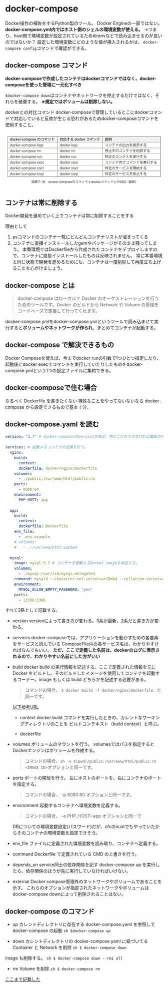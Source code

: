 # docker-compose

Docker操作の補佐をするPython製のツール。
Docker Engineの一部ではない。
**docker-compose.yml内ではホスト側のシェルの環境変数が使える。**
→つまり、host側で環境変数が設定されているためdirenvなどで読み込ませるのが良いのではないか？
設定した環境変数にどのような値が挿入されるかは、 `docker-compose config`コマンドで確認ができる。

## docker-compose コマンド

**docker-composeで作成したコンテナはdockerコマンドではなく、docker-composeを使った管理に一元化すべき**

`$docker-compose down`はコンテナやネットワークを停止するだけではなく、それらを破棄する。
**※規定ではボリュームは削除しない。**

dockerとの対比コマンド
docker-composeで管理しているとこにdockerコマンドで対応していると反故が生じる恐れがあるためdocker-composeコマンドを使用すること。

![コマンド対比](image/コマンド対比.png)

## コンテナは常に削除する

Docker開発を進めていく上でコンテナは常に削除することをする

理由として
1. psコマンドのコンテナ一覧にどんどんコンテナリストが溜まってくる
2. コンテナに直接インストールしたgemやパッケージがそのまま残ってしまう。
本番環境ではDockerfileから作成されたコンテナをデプロイしますので、コンテナに直接インストールしたものは反映されません。
常に本番環境と同じ状態で開発を進めるためにも、コンテナは一度削除して再度立ち上げることを心がけましょう。


## docker-compose とは

> docker-compose はローカルで Docker のオーケストレーションを行うためのツールです。Docker のビルドから Network や Volume の管理をコードベースで定義して行ってくれます。

docker-compose.ymlをdocker-compose.ymlというツールで読み込ませて実行すると**ボリュームやネットワークが作られ**、まとめてコンテナが起動する。

## docker-compose で解決できるもの

Docker Composeを使えば、今までdocker runの引数で1つひとつ指定したり、起動後にdocker execでコマンドを実行していたりしたものをdocker-compose.ymlという1つの設定ファイルに集約できる。

## docker-coomposeで住む場合

なるべく Dockerfile を書きたくない
特殊なことをやってないないなら docker-compose から設定できるもので基本十分。

## docker-compose.yaml を読む

```yaml
version: "3.7" # docker-composeのversionを指定。特にこだわりがなければ最新のものを記述する。

services: # 起動するコンテナの定義を行う。
  nginx:
    build:
      context: .
      dockerfile: docker/nginx/Dockerfile
    volumes:
      - ./public:/var/www/html/public:ro
    ports:
      - 8080:80
    environment:
      PHP_HOST: app

  app:
    build:
      context: .
      dockerfile: Dockerfile
    env_file:
      - .env.example
    # volumes:
    #   - .:/var/www/html:cached

  mysql:
    image: mysql:5.7 # コンテナを起動するDocker imageを指定する。
    volumes:
      - ./mysql:/var/lib/mysql:delegated
    command: mysqld --character-set-server=utf8mb4 --collation-server=utf8mb4_general_ci
    environment:
      MYSQL_ALLOW_EMPTY_PASSWORD: "yes"
    ports:
      - 13306:3306
```

すべて3系として記載する。

- version
  versionによって書き方が変わる。3系が最新。2系だと書き方が変わる。

- services
  docker-composeでは、アプリケーションを動かすための各要素をサービスと読んでいる
  ComposeFile内の各サービス名は、わかりやすければなんでもいい。
  **ただ、ここで定義した名前は、dockerのログに表示されるので、わかりやすい名前にした方がいい**

- build
  docker build の実行情報を記述する。ここで定義された情報を元に Docker をビルドし、そのビルドしたイメージを使用してコンテナを起動するコーナー。image もしくは build どちらかを記述する必要がある。

  > コマンドの場合、 `$ docker build -f docker/nginx/Dockerfile` . と同一です。

  [以下参考URL](https://qiita.com/sam8helloworld/items/e7fffa9afc82aea68a7a)
  - context
  docker build コマンドを実行したときの、カレントなワーキングディレクトリのことを ビルドコンテキスト（build context）と呼ぶ。

  - dockerfile

- volumes
  ボリュームのマウントを行う。
  volumesではパスを指定するとDockerエンジンはボリュームを作成する。

  > コマンドの場合、`sh -v $(pwd)/public:/var/www/html/public:ro <IMAGE ID>`オプションと同一です。

- ports
  ポートの開放を行う。
  左にホストのポートを、右にコンテナのポートを指定する。

  > コマンドの場合、 -p 8080:80 オプションと同一です。

- environment
  起動するコンテナへ環境変数を定義する。

  > コマンドの場合、 -e PHP_HOST=app オプションと同一で

  DBについての環境変数設定(パスワード)だが、cfcのnuxtでもやっていたからそのコンテナの環境変数を設定できそう。

- env_file
  ファイルに定義された環境変数を読み取り、コンテナへ定義する。

- command
  Dockerfile で定義されている CMD の上書きを行う。

- depends_on
  service同士の依存関係を記す
  docker-compose up を実行したら、依存関係のほうが先に実行していなければいけない。

- external
  Docker compose管理外のネットワークやボリュームであることを示す。
  これらのオプションが指定されたネットワークやボリュームはdocker-compose downによって削除されることはない。

## docker-compose のコマンド

- up
  カレントディレクトリに存在する docker-compose.yaml を参照して docker-compose の起動
  `sh $docker-compose up`

- down
  カレントディレクトリの docker-compose.yaml に紐づいてる Container と Network を削除
  `sh $ docker-compose down`

image も削除する。
`sh $ docker-compose down --rmi all`

- rm
  Volume を削除
  `sh $ docker-compose rm`

[ここまで記載した](https://y-ohgi.com/introduction-docker/3_production/docker-compose/)

